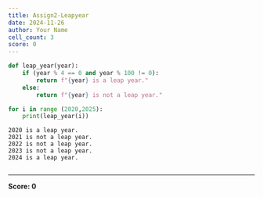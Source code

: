 ```yaml
---
title: Assign2-Leapyear
date: 2024-11-26
author: Your Name
cell_count: 3
score: 0
---
```


```python
def leap_year(year):
    if (year % 4 == 0 and year % 100 != 0):
        return f"{year} is a leap year."
    else:
        return f"{year} is not a leap year."
```


```python
for i in range (2020,2025):
    print(leap_year(i))
```

    2020 is a leap year.
    2021 is not a leap year.
    2022 is not a leap year.
    2023 is not a leap year.
    2024 is a leap year.



```python

```


---
**Score: 0**
